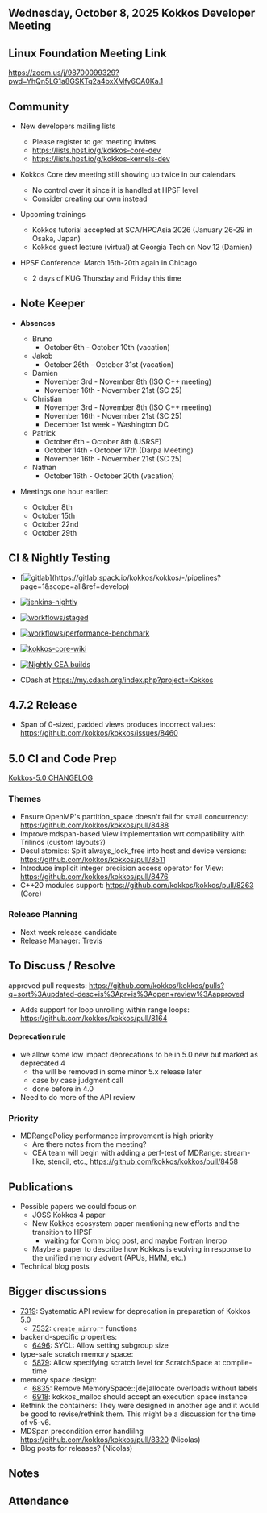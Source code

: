 ## Wednesday, October 8, 2025 Kokkos Developer Meeting


## Linux Foundation Meeting Link

https://zoom.us/j/98700099329?pwd=YhQn5LG1a8GSKTq2a4bxXMfy6OA0Ka.1

## Community

- New developers mailing lists
  - Please register to get meeting invites
  - https://lists.hpsf.io/g/kokkos-core-dev
  - https://lists.hpsf.io/g/kokkos-kernels-dev
- Kokkos Core dev meeting still showing up twice in our calendars
  - No control over it since it is handled at HPSF level
  - Consider creating our own instead 
- Upcoming trainings
  - Kokkos tutorial accepted at SCA/HPCAsia 2026 (January 26-29 in Osaka, Japan)
  - Kokkos guest lecture (virtual) at Georgia Tech on Nov 12 (Damien)
- HPSF Conference: March 16th-20th again in Chicago
  - 2 days of KUG Thursday and Friday this time

- **Note Keeper**
  - 

- **Absences**
  - Bruno
    - October 6th - October 10th (vacation)
  - Jakob
    - October 26th - October 31st (vacation)
  - Damien
    - November 3rd - November 8th (ISO C++ meeting)
    - November 16th - Novermber 21st (SC 25)
  - Christian
    - November 3rd - November 8th (ISO C++ meeting)
    - November 16th - Novermber 21st (SC 25)
    - December 1st week - Washington DC
  - Patrick
    - October 6th - October 8th (USRSE)
    - October 14th - October 17th (Darpa Meeting)
    - November 16th - Novermber 21st (SC 25)
  - Nathan
    - October 16th - October 20th (vacation)

- Meetings one hour earlier:
  - October 8th
  - October 15th
  - October 22nd
  - October 29th

## CI & Nightly Testing

  - [![gitlab](https://gitlab.spack.io/kokkos/kokkos/badges/develop/pipeline.svg?&key_text=GitLab(GH200,PVC,MI300A)&key_width=160)](https://gitlab.spack.io/kokkos/kokkos/-/pipelines?page=1&scope=all&ref=develop)
  - [![jenkins-nightly](https://cloud1.cees.ornl.gov/jenkins-ci/job/Kokkos_nightly/badge/icon?style=plastic&subject=jenkins-nightly)](https://cloud1.cees.ornl.gov/jenkins-ci/job/Kokkos_nightly/lastCompletedBuild/pipeline-overview/)
  - [![workflows/staged](https://github.com/kokkos/kokkos/actions/workflows/continuous-integration-stager.yml/badge.svg?branch=develop)](https://github.com/kokkos/kokkos/actions/workflows/continuous-integration-stager.yml?query=branch%3Adevelop)
  - [![workflows/performance-benchmark](https://github.com/kokkos/kokkos/actions/workflows/performance-benchmark.yml/badge.svg?branch=develop)](https://github.com/kokkos/kokkos/actions/workflows/performance-benchmark.yml?query=branch%3Adevelop)
  - [![kokkos-core-wiki](https://github.com/kokkos/kokkos-core-wiki/actions/workflows/deploy_docs.yml/badge.svg?branch=main)](https://github.com/kokkos/kokkos-core-wiki/actions/workflows/deploy_docs.yml?query=branch%3Amain)
  - [![Nightly CEA builds](https://github.com/kokkos/kokkos/actions/workflows/nightly-cea.yml/badge.svg)](https://github.com/kokkos/kokkos/actions/workflows/nightly-cea.yml)

  - CDash at https://my.cdash.org/index.php?project=Kokkos

## 4.7.2 Release
  - Span of 0-sized, padded views produces incorrect values: https://github.com/kokkos/kokkos/issues/8460

## 5.0 CI and Code Prep

  [Kokkos-5.0 CHANGELOG](https://github.com/kokkos/kokkos/issues/8265)
  
  ### Themes ###
  - Ensure OpenMP's partition_space doesn't fail for small concurrency: https://github.com/kokkos/kokkos/pull/8488
  - Improve mdspan-based View implementation wrt compatibility with Trilinos (custom layouts?)
  - Desul atomics: Split always_lock_free into host and device versions: https://github.com/kokkos/kokkos/pull/8511
  - Introduce implicit integer precision access operator for View: https://github.com/kokkos/kokkos/pull/8476
  - C++20 modules support: https://github.com/kokkos/kokkos/pull/8263 (Core)

  ### Release Planning
  - Next week release candidate
  - Release Manager: Trevis

## To Discuss / Resolve

approved pull requests: https://github.com/kokkos/kokkos/pulls?q=sort%3Aupdated-desc+is%3Apr+is%3Aopen+review%3Aapproved
- Adds support for loop unrolling within range loops: https://github.com/kokkos/kokkos/pull/8164
  
#### Deprecation rule

- we allow some low impact deprecations to be in 5.0 new but marked as deprecated 4
  - the will be removed in some minor 5.x release later
  - case by case judgment call
  - done before in 4.0
- Need to do more of the API review

### Priority

- MDRangePolicy performance improvement is high priority
  - Are there notes from the meeting?
  - CEA team will begin with adding a perf-test of MDRange: stream-like, stencil, etc., https://github.com/kokkos/kokkos/pull/8458
  
## Publications

- Possible papers we could focus on
  - JOSS Kokkos 4 paper
  - New Kokkos ecosystem paper mentioning new efforts and the transition to HPSF
    - waiting for Comm blog post, and maybe Fortran Inerop
  - Maybe a paper to describe how Kokkos is evolving in response to the unified memory advent (APUs, HMM, etc.)
- Technical blog posts

## Bigger discussions
- [7319](https://github.com/kokkos/kokkos/issues/7319): Systematic API review for deprecation in preparation of Kokkos 5.0
  - [7532](https://github.com/kokkos/kokkos/issues/7532): `create_mirror*` functions
- backend-specific properties:
  - [6496](https://github.com/kokkos/kokkos/pull/6496): SYCL: Allow setting subgroup size
- type-safe scratch memory space:
  - [5879](https://github.com/kokkos/kokkos/pull/5879): Allow specifying scratch level for ScratchSpace at compile-time
- memory space design:
  - [6835](https://github.com/kokkos/kokkos/pull/6835): Remove MemorySpace::[de]allocate overloads without labels
  - [6918](https://github.com/kokkos/kokkos/issues/6918): kokkos_malloc should accept an execution space instance
- Rethink the containers: They were designed in another age and it would be good to revise/rethink them. This might be a discussion for the time of v5-v6.
- MDSpan precondition error handlilng https://github.com/kokkos/kokkos/pull/8320 (Nicolas)
 - Blog posts for releases? (Nicolas)

## Notes

## Attendance
